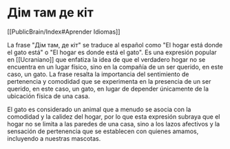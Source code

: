 # Дім там де кіт

[[PublicBrain/Index#Aprender Idiomas]]

La frase "Дім там, де кіт" se traduce al español como "El hogar está donde el gato está" o "El hogar es donde está el gato". Es una expresión popular en [[Ucraniano]] que enfatiza la idea de que el verdadero hogar no se encuentra en un lugar físico, sino en la compañía de un ser querido, en este caso, un gato. La frase resalta la importancia del sentimiento de pertenencia y comodidad que se experimenta en la presencia de un ser querido, en este caso, un gato, en lugar de depender únicamente de la ubicación física de una casa.

El gato es considerado un animal que a menudo se asocia con la comodidad y la calidez del hogar, por lo que esta expresión subraya que el hogar no se limita a las paredes de una casa, sino a los lazos afectivos y la sensación de pertenencia que se establecen con quienes amamos, incluyendo a nuestras mascotas.

